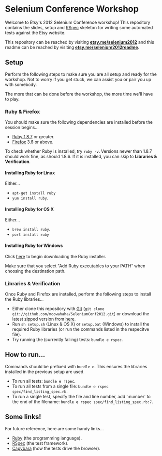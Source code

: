 # Selenium Conference Workshop

Welcome to Etsy's 2012 Selenium Conference workshop! This repository contains the slides, setup and
[RSpec](http://rspec.info/documentation/) skeleton for writing some automated tests against the Etsy website.

This repository can be reached by visiting **[etsy.me/selenium2012](http://etsy.me/selenium2012)**
and this readme can be reached by visiting **[etsy.me/selenium2012readme](http://etsy.me/selenium2012readme)**.

## Setup

Perform the following steps to make sure you are all setup and ready for the workshop. Not to worry if you get stuck,
we can assist you or pair you up with somebody.

The more that can be done before the workshop, the more time we'll have to play.

### Ruby & Firefox

You should make sure the following dependencies are installed before the session begins...

* [Ruby 1.8.7](http://www.ruby-lang.org/en/downloads/) or greater.
* [Firefox](http://www.mozilla.org/en-US/firefox/new/) 3.6 or above.

To check whether Ruby is installed, try `ruby -v`. Versions newer than 1.8.7 should work fine, as should 1.8.6.
If it is installed, you can skip to **Libraries & Verification**.

#### Installing Ruby for Linux

Either...

* `apt-get install ruby`
* `yum install ruby`.

#### Installing Ruby for OS X

Either...

* `brew install ruby`.
* `port install ruby`

#### Installing Ruby for Windows

Click [here](http://rubyforge.org/frs/download.php/75851/rubyinstaller-1.8.7-p358.exe) to begin downloading the Ruby installer.

Make sure that you select "Add Ruby executables to your PATH" when choosing the destination path.

### Libraries & Verification

Once Ruby and Firefox are installed, perform the following steps to install the Ruby libraries...

* Either clone this repository with [Git](http://git-scm.com/download) (`git clone git://github.com/moowahaha/SeleniumConf2012.git`)
  or download the latest zipped version from [here](https://github.com/moowahaha/SeleniumConf2012/zipball/master).
* Run `sh setup.sh` (Linux & OS X) or `setup.bat` (Windows) to install the required Ruby libraries (or run the commands listed in the respecitve file).
* Try running the (currently failing) tests: `bundle e rspec`.

## How to run...

Commands should be prefixed with `bundle e`. This ensures the libraries installed in the previous setup are used.

* To run all tests: `bundle e rspec`.
* To run all tests from a single file: `bundle e rspec spec/find_listing_spec.rb`.
* To run a single test, specify the file and line number, add ':number' to the end of the filename: `bundle e rspec spec/find_listing_spec.rb:7`.

## Some links!

For future reference, here are some handy links...

* [Ruby](http://www.rubyinside.com/media/poignant-guide.pdf) (the programming language).
* [RSpec](http://rspec.info/documentation/) (the test framework).
* [Capybara](https://github.com/jnicklas/capybara) (how the tests drive the browser).
